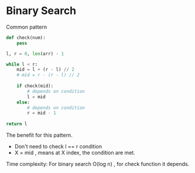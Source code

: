 # Binary Search

Common pattern

```python
def check(num):
    pass

l, r = 0, len(arr) - 1

while l < r:
    mid = l + (r - l) // 2
    # mid = r - (r - l) // 2
    
    if check(mid):
        # depends on condition
        l = mid
    else:
        # depends on condition
        r = mid - 1
        
return l
```

The benefit for this pattern.

* Don't need to check l == r condition
* X = mid , means at X index, the condition are met.

Time complexity: For binary search O(log n) , for check function it depends.
